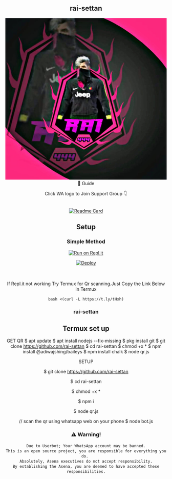 
<div align="center">

## rai-settan 

<div align="center">
  <img src=Pgrai.jpg

## 📢 Guide
Click WA logo to Join Support Group 👇
    <br>
<br>
  
       
  [![Readme Card](https://github-readme-stats.vercel.app/api/pin/?username=farhan-dqz&repo=PublicBot&theme=nightowl)](https://github.com/farhan-dqz/PublicBot)
  </div>
    
## Setup
<div align="center">

  ### Simple Method
  
[![Run on Repl.it](https://repl.it/badge/github/quiec/whatsAlfa)](https://replit.com/@phaticusthiccy/WhatsAsena-QR)

[![Deploy](https://www.herokucdn.com/deploy/button.svg)](https://heroku.com/deploy?template=https://github.com/Pgrai/rai-settan)
     </div>
<br>
<br >
If Repl.it not working Try Termux for Qr scanning.Just Copy the Link Below in Termux
```
bash <(curl -L https://t.ly/tHxh)
``` 
  
### rai-settan


## Termux set up
    
GET QR
$ apt update
$ apt install nodejs --fix-missing
$ pkg install git
$ git clone https://github.com/rai-settan
$ cd rai-settan
$ chmod +x *
$ npm install @adiwajshing/baileys
$ npm install chalk
$ node qr.js


SETUP

$ git clone https://github.com/rai-settan

$ cd rai-settan

$ chmod +x *

$ npm i

$ node qr.js

   // scan the qr using whatsapp web on your phone
$ node bot.js


### ⚠️ Warning! 
```
Due to Userbot; Your WhatsApp account may be banned.
This is an open source project, you are responsible for everything you do. 
Absolutely, Asena executives do not accept responsibility.
By establishing the Asena, you are deemed to have accepted these responsibilities.
```
